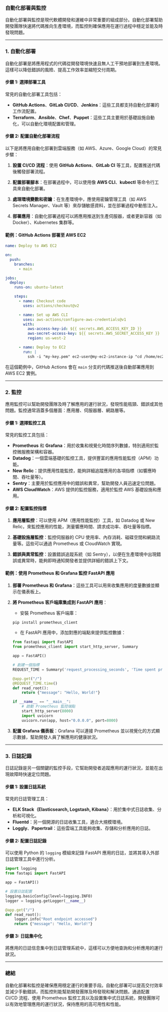 ### **自動化部署與監控**

自動化部署與監控是現代軟體開發和運維中非常重要的組成部分。自動化部署幫助開發團隊快速將代碼推向生產環境，而監控則確保應用在運行過程中穩定並能及時發現問題。

---

### **1. 自動化部署**

自動化部署是將應用程式的代碼從開發環境快速且無人工干預地部署到生產環境。這樣可以降低錯誤的風險、提高工作效率並縮短交付周期。

#### **步驟 1: 選擇部署工具**
常見的自動化部署工具包括：
- **GitHub Actions**、**GitLab CI/CD**、**Jenkins**：這些工具都支持自動化部署的工作流配置。
- **Terraform**、**Ansible**、**Chef**、**Puppet**：這些工具主要用於基礎設施自動化，可以自動化環境配置和管理。

#### **步驟 2: 配置自動化部署流程**
以下是將應用自動化部署到雲端服務（如 AWS、Azure、Google Cloud）的常見步驟：

1. **設置 CI/CD 流程**：使用 **GitHub Actions**、**GitLab CI** 等工具，配置推送代碼後觸發部署流程。

2. **配置部署腳本**：在部署過程中，可以使用像 **AWS CLI**、**kubectl** 等命令行工具來自動化部署。

3. **處理環境變數和密鑰**：在生產環境中，應使用密鑰管理工具（如 AWS Secrets Manager、Vault 等）來存儲敏感資料，並在部署過程中動態注入。

4. **部署應用**：自動化部署過程可以將應用推送到生產伺服器，或者更新容器（如 Docker）、Kubernetes 集群等。

#### **範例：GitHub Actions 部署至 AWS EC2**

```yaml
name: Deploy to AWS EC2

on:
  push:
    branches:
      - main

jobs:
  deploy:
    runs-on: ubuntu-latest

    steps:
      - name: Checkout code
        uses: actions/checkout@v2

      - name: Set up AWS CLI
        uses: aws-actions/configure-aws-credentials@v1
        with:
          aws-access-key-id: ${{ secrets.AWS_ACCESS_KEY_ID }}
          aws-secret-access-key: ${{ secrets.AWS_SECRET_ACCESS_KEY }}
          region: us-west-2

      - name: Deploy to EC2
        run: |
          ssh -i "my-key.pem" ec2-user@my-ec2-instance-ip "cd /home/ec2-user/my-app && git pull origin main && npm install && pm2 restart app"
```

在這個範例中，GitHub Actions 會在 `main` 分支的代碼推送後自動部署應用到 AWS EC2 實例。

---

### **2. 監控**

應用監控可以幫助開發團隊及時了解應用的運行狀況，發現性能瓶頸、錯誤或其他問題。監控通常涵蓋多個層面：應用層、伺服器層、網路層等。

#### **步驟 1: 選擇監控工具**
常見的監控工具包括：
- **Prometheus** 和 **Grafana**：用於收集和視覺化時間序列數據，特別適用於監控微服務架構和容器。
- **Datadog**：一個雲端基礎的監控工具，提供豐富的應用性能監控（APM）功能。
- **New Relic**：提供應用性能監控，能夠詳細追蹤應用的各項指標（如響應時間、吞吐量等）。
- **Sentry**：主要用於監控應用中的錯誤和異常，幫助開發人員迅速定位問題。
- **AWS CloudWatch**：AWS 提供的監控服務，適用於監控 AWS 基礎設施和應用。

#### **步驟 2: 配置監控指標**
1. **應用層監控**：可以使用 APM（應用性能監控）工具，如 Datadog 或 New Relic，來監控應用的性能，測量響應時間、請求成功率、吞吐量等指標。

2. **基礎設施層監控**：監控伺服器的 CPU 使用率、內存消耗、磁碟空間和網路流量等。這些可以通過 Prometheus 或 CloudWatch 實現。

3. **錯誤與異常監控**：設置錯誤追蹤系統（如 Sentry），以便在生產環境中出現錯誤或異常時，能夠即時通知開發者並提供詳細的錯誤上下文。

#### **範例：使用 Prometheus 和 Grafana 監控 FastAPI 應用**

1. **部署 Prometheus 和 Grafana**：這些工具可以用來收集應用的度量數據並顯示在儀表板上。

2. **將 Prometheus 客戶端庫集成到 FastAPI 應用**：
   - 安裝 Prometheus 客戶端庫：
   ```bash
   pip install prometheus_client
   ```

   - 在 FastAPI 應用中，添加對應的端點來提供監控數據：

   ```python
   from fastapi import FastAPI
   from prometheus_client import start_http_server, Summary

   app = FastAPI()

   # 創建一個指標
   REQUEST_TIME = Summary('request_processing_seconds', 'Time spent processing request')

   @app.get("/")
   @REQUEST_TIME.time()
   def read_root():
       return {"message": "Hello, World!"}

   if __name__ == "__main__":
       # 啟動 Prometheus 監控端點
       start_http_server(8000)
       import uvicorn
       uvicorn.run(app, host="0.0.0.0", port=8000)
   ```

3. **配置 Grafana 儀表板**：Grafana 可以連接 Prometheus 並以視覺化的方式顯示數據，幫助開發人員了解應用的健康狀況。

---

### **3. 日誌記錄**

日誌記錄是另一個關鍵的監控手段，它幫助開發者追蹤應用的運行狀況，並能在出現故障時快速定位問題。

#### **步驟 1: 設置日誌系統**
常見的日誌管理工具：
- **ELK Stack（Elasticsearch, Logstash, Kibana）**：用於集中式日誌收集、分析和可視化。
- **Fluentd**：另一個開源的日誌收集工具，適合大規模環境。
- **Loggly**、**Papertrail**：這些雲端工具能夠收集、存儲和分析應用的日誌。

#### **步驟 2: 配置日誌記錄**
可以使用 Python 的 `logging` 模組來記錄 FastAPI 應用的日誌，並將其導入外部日誌管理工具中進行分析。

```python
import logging
from fastapi import FastAPI

app = FastAPI()

# 設置日誌配置
logging.basicConfig(level=logging.INFO)
logger = logging.getLogger(__name__)

@app.get("/")
def read_root():
    logger.info("Root endpoint accessed")
    return {"message": "Hello, World!"}
```

#### **步驟 3: 日誌集中化**
將應用的日誌信息集中到日誌管理系統中，這樣可以方便地查詢和分析應用的運行狀況。

---

### **總結**

自動化部署和監控是確保應用穩定運行的重要手段。自動化部署可以提高交付效率並減少手動錯誤，而監控則能幫助開發團隊及時發現和解決問題。通過配置 CI/CD 流程、使用 Prometheus 監控工具以及設置集中式日誌系統，開發團隊可以有效地管理應用的運行狀況，保持應用的高可用性和性能。
